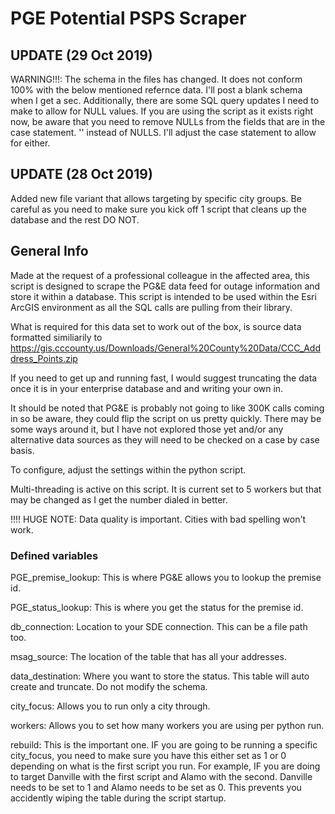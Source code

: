 # PGE Potential PSPS Scraper

## UPDATE (29 Oct 2019)
WARNING!!!:  The schema in the files has changed.  It does not conform 100% with the below mentioned refernce data.  I'll post a blank schema when I get a sec.  Additionally, there are some SQL query updates I need to make to allow for NULL values.  If you are using the script as it exists right now, be aware that you need to remove NULLs from the fields that are in the case statement.  '' instead of NULLS.  I'll adjust the case statement to allow for either.

## UPDATE (28 Oct 2019)
Added new file variant that allows targeting by specific city groups.  Be careful as you need to make sure you kick off 1 script that cleans up the database and the rest DO NOT.

## General Info

Made at the request of a professional colleague in the affected area, this script is designed to scrape the PG&amp;E data feed for outage information and store it within a database.  This script is intended to be used within the Esri ArcGIS environment as all the SQL calls are pulling from their library.

What is required for this data set to work out of the box, is source data formatted similiarily to https://gis.cccounty.us/Downloads/General%20County%20Data/CCC_Adddress_Points.zip

If you need to get up and running fast, I would suggest truncating the data once it is in your enterprise database and and writing your own in.

It should be noted that PG&E is probably not going to like 300K calls coming in so be aware, they could flip the script on us pretty quickly.  There may be some ways around it, but I have not explored those yet and/or any alternative data sources as they will need to be checked on a case by case basis.

To configure, adjust the settings within the python script.

Multi-threading is active on this script.  It is current set to 5 workers but that may be changed as I get the number dialed in better.

!!!!  HUGE NOTE:  Data quality is important.  Cities with bad spelling won't work.

### Defined variables
PGE_premise_lookup:  This is where PG&E allows you to lookup the premise id.

PGE_status_lookup:  This is where you get the status for the premise id.

db_connection:  Location to your SDE connection.  This can be a file path too.

msag_source:  The location of the table that has all your addresses.

data_destination:  Where you want to store the status.  This table will auto create and truncate.  Do not modify the schema.

city_focus:  Allows you to run only a city through.

workers:  Allows you to set how many workers you are using per python run.

rebuild:  This is the important one.  IF you are going to be running a specific city_focus, you need to make sure you have this either set as 1 or 0 depending on what is the first script you run.  For example, IF you are doing to target Danville with the first script and Alamo with the second.  Danville needs to be set to 1 and Alamo needs to be set as 0.  This prevents you accidently wiping the table during the script startup.
